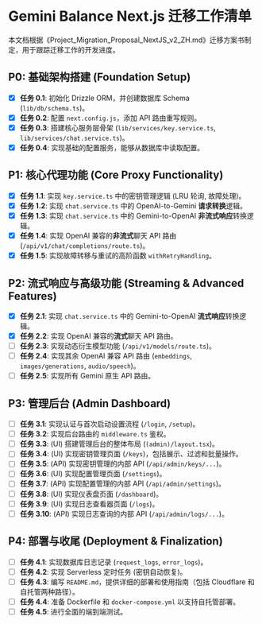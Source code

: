 # Gemini Balance Next.js 迁移工作清单

本文档根据《Project_Migration_Proposal_NextJS_v2_ZH.md》迁移方案书制定，用于跟踪迁移工作的开发进度。

## P0: 基础架构搭建 (Foundation Setup)

- [x] **任务 0.1**: 初始化 Drizzle ORM，并创建数据库 Schema (`lib/db/schema.ts`)。
- [x] **任务 0.2**: 配置 `next.config.js`，添加 API 路由重写规则。
- [x] **任务 0.3**: 搭建核心服务层骨架 (`lib/services/key.service.ts`, `lib/services/chat.service.ts`)。
- [x] **任务 0.4**: 实现基础的配置服务，能够从数据库中读取配置。

## P1: 核心代理功能 (Core Proxy Functionality)

- [x] **任务 1.1**: 实现 `key.service.ts` 中的密钥管理逻辑 (LRU 轮询, 故障处理)。
- [x] **任务 1.2**: 实现 `chat.service.ts` 中的 OpenAI-to-Gemini **请求转换**逻辑。
- [x] **任务 1.3**: 实现 `chat.service.ts` 中的 Gemini-to-OpenAI **非流式响应**转换逻辑。
- [x] **任务 1.4**: 实现 OpenAI 兼容的**非流式**聊天 API 路由 (`/api/v1/chat/completions/route.ts`)。
- [x] **任务 1.5**: 实现故障转移与重试的高阶函数 `withRetryHandling`。

## P2: 流式响应与高级功能 (Streaming & Advanced Features)

- [x] **任务 2.1**: 实现 `chat.service.ts` 中的 Gemini-to-OpenAI **流式响应**转换逻辑。
- [x] **任务 2.2**: 实现 OpenAI 兼容的**流式**聊天 API 路由。
- [ ] **任务 2.3**: 实现动态衍生模型功能 (`/api/v1/models/route.ts`)。
- [ ] **任务 2.4**: 实现其余 OpenAI 兼容 API 路由 (`embeddings`, `images/generations`, `audio/speech`)。
- [ ] **任务 2.5**: 实现所有 Gemini 原生 API 路由。

## P3: 管理后台 (Admin Dashboard)

- [ ] **任务 3.1**: 实现认证与首次启动设置流程 (`/login`, `/setup`)。
- [ ] **任务 3.2**: 实现后台路由的 `middleware.ts` 鉴权。
- [ ] **任务 3.3**: (UI) 搭建管理后台的整体布局 (`(admin)/layout.tsx`)。
- [ ] **任务 3.4**: (UI) 实现密钥管理页面 (`/keys`)，包括展示、过滤和批量操作。
- [ ] **任务 3.5**: (API) 实现密钥管理的内部 API (`/api/admin/keys/...`)。
- [ ] **任务 3.6**: (UI) 实现配置管理页面 (`/settings`)。
- [ ] **任务 3.7**: (API) 实现配置管理的内部 API (`/api/admin/settings`)。
- [ ] **任务 3.8**: (UI) 实现仪表盘页面 (`/dashboard`)。
- [ ] **任务 3.9**: (UI) 实现日志查看器页面 (`/logs`)。
- [ ] **任务 3.10**: (API) 实现日志查询的内部 API (`/api/admin/logs/...`)。

## P4: 部署与收尾 (Deployment & Finalization)

- [ ] **任务 4.1**: 实现数据库日志记录 (`request_logs`, `error_logs`)。
- [ ] **任务 4.2**: 实现 Serverless 定时任务 (密钥自动恢复)。
- [ ] **任务 4.3**: 编写 `README.md`，提供详细的部署和使用指南（包括 Cloudflare 和自托管两种路径）。
- [ ] **任务 4.4**: 准备 Dockerfile 和 `docker-compose.yml` 以支持自托管部署。
- [ ] **任务 4.5**: 进行全面的端到端测试。
